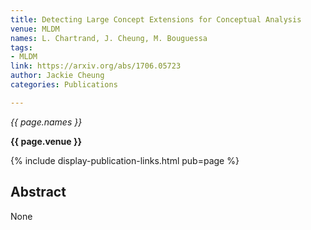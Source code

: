 ```yaml
---
title: Detecting Large Concept Extensions for Conceptual Analysis
venue: MLDM
names: L. Chartrand, J. Cheung, M. Bouguessa
tags:
- MLDM
link: https://arxiv.org/abs/1706.05723
author: Jackie Cheung
categories: Publications

---
```


*{{ page.names }}*

**{{ page.venue }}**

{% include display-publication-links.html pub=page %}

## Abstract

None
